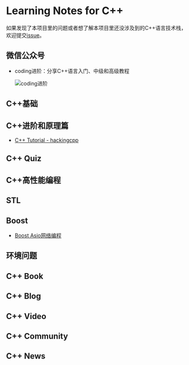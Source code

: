 # Learning Notes for C++

如果发现了本项目里的问题或者想了解本项目里还没涉及到的C++语言技术栈，欢迎提交[issue](https://github.com/jincheng9/cpp_tutorial/issues/new)。

## 微信公众号

* coding进阶：分享C++语言入门、中级和高级教程

  ![coding进阶](./workspace/imgs/wechat.png)

## C++基础

## C++进阶和原理篇

* [C++ Tutorial - hackingcpp](https://hackingcpp.com/index.html)

## C++ Quiz

## C++高性能编程

## STL

## Boost

* [Boost Asio网络编程](https://mmoaay.gitbooks.io/boost-asio-cpp-network-programming-chinese/content/)

## 环境问题

## C++ Book

## C++ Blog

## C++ Video

## C++ Community

## C++ News

